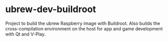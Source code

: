 # ubrew-dev-buildroot
Project to build the ubrew Raspberry image with Buildroot. Also builds the cross-compilation environment on the host for app and game development with Qt and V-Play.
